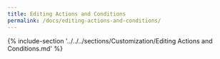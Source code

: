 ```yaml
---
title: Editing Actions and Conditions
permalink: /docs/editing-actions-and-conditions/
---
```


{% include-section '../../../sections/Customization/Editing Actions and Conditions.md' %}